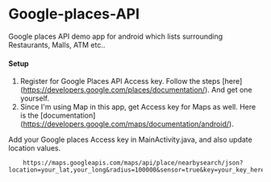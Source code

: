 # Google-places-API

Google places API demo app for android which lists surrounding Restaurants, Malls, ATM etc..

#### Setup
1. Register for Google Places API Access key. Follow the steps [here] (https://developers.google.com/places/documentation/). And get one yourself.
2. Since I'm using Map in this app, get Access key for Maps as well. Here is the [documentation] (https://developers.google.com/maps/documentation/android/).

Add your Google places Access key in MainActivity.java, and also update location values.
        
        https://maps.googleapis.com/maps/api/place/nearbysearch/json?location=your_lat,your_long&radius=100000&sensor=true&key=your_key_here&types=
